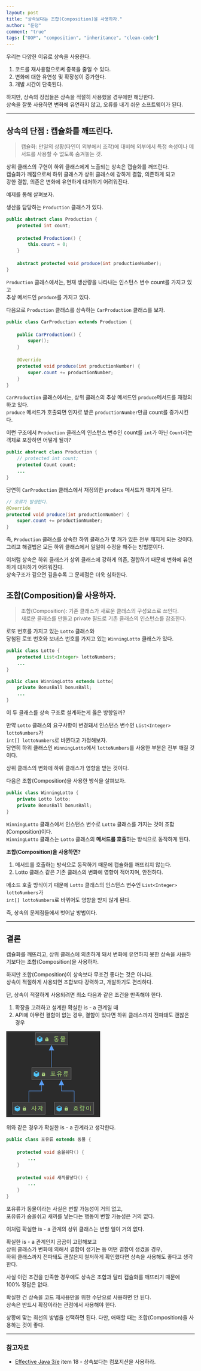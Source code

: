 ```yaml
---
layout: post  
title: "상속보다는 조합(Composition)을 사용하자."  
author: "둔덩"
comment: "true"
tags: ["OOP", "composition", "inheritance", "clean-code"]
---
```



우리는 다양한 이유로 상속을 사용한다.

1.  코드를 재사용함으로써 중복을 줄일 수 있다.
2.  변화에 대한 유연성 및 확장성이 증가한다.
3.  개발 시간이 단축된다.

하지만, 상속의 장점들은 상속을 적절히 사용했을 경우에만 해당한다.  
상속을 잘못 사용하면 변화에 유연하지 않고, 오류를 내기 쉬운 소프트웨어가 된다.

---

## 상속의 단점 : 캡슐화를 깨뜨린다.

> 캡슐화: 만일의 상황(타인이 외부에서 조작)에 대비해 외부에서 특정 속성이나 메서드를 사용할 수 없도록 숨겨놓는 것.

상위 클래스의 구현이 하위 클래스에게 노출되는 상속은 캡슐화를 깨뜨린다.  
캡슐화가 깨짐으로써 하위 클래스가 상위 클래스에 강하게 결합, 의존하게 되고  
강한 결합, 의존은 변화에 유연하게 대처하기 어려워진다.

예제를 통해 살펴보자.

생산을 담당하는 `Production` 클래스가 있다.

```java
public abstract class Production {
    protected int count;

    protected Production() {
        this.count = 0;
    }

    abstract protected void produce(int productionNumber);
}
```

`Production` 클래스에서는, 현재 생산량을 나타내는 인스턴스 변수 count를 가지고 있고  
추상 메서드인 `produce`를 가지고 있다.

다음으로 `Production` 클래스를 상속하는 `CarProduction` 클래스를 보자.

```java
public class CarProduction extends Production {

    public CarProduction() {
        super();
    }

    @Override
    protected void produce(int productionNumber) {
        super.count += productionNumber;
    }
}
```

`CarProduction` 클래스에서는, 상위 클래스의 추상 메서드인 `produce`메서드를 재정의하고 있다.  
`produce` 메서드가 호출되면 인자로 받은 `productionNumber`만큼 count를 증가시킨다.

이런 구조에서 `Production` 클래스의 인스턴스 변수인 count를 `int`가 아닌 `Count`라는 객체로 포장하면 어떻게 될까?

```java
public abstract class Production {
    // protected int count;
    protected Count count;
    ...
}    
```

당연히 `CarProduction` 클래스에서 재정의한 `produce` 메서드가 깨지게 된다.

```java
// 오류가 발생한다.
@Override
protected void produce(int productionNumber) {
    super.count += productionNumber;
}
```

즉, `Production` 클래스를 상속한 하위 클래스가 몇 개가 있든 전부 깨지게 되는 것이다.  
그리고 해결법은 모든 하위 클래스에서 일일이 수정을 해주는 방법뿐이다.

이처럼 상속은 하위 클래스가 상위 클래스에 강하게 의존, 결합하기 때문에 변화에 유연하게 대처하기 어려워진다.  
상속구조가 깊으면 깊을수록 그 문제점은 더욱 심화한다.

## 조합(Composition)을 사용하자.

> 조합(Composition): 기존 클래스가 새로운 클래스의 구성요소로 쓰인다.  
> 새로운 클래스를 만들고 private 필드로 기존 클래스의 인스턴스를 참조한다.

로또 번호를 가지고 있는 `Lotto` 클래스와  
당첨된 로또 번호와 보너스 번호를 가지고 있는 `WinningLotto` 클래스가 있다.

```java
public class Lotto {
    protected List<Integer> lottoNumbers;
    ...
}
```

```java
public class WinningLotto extends Lotto{
    private BonusBall bonusBall;
    ...
}
```

이 두 클래스를 상속 구조로 설계하는게 옳은 방향일까?

만약 `Lotto` 클래스의 요구사항이 변경돼서 인스턴스 변수인 `List<Integer> lottoNumbers`가  
`int[] lottoNumbers`로 바뀐다고 가정해보자.  
당연히 하위 클래스인 `WinningLotto`에서 `lottoNumbers`를 사용한 부분은 전부 깨질 것이다.

상위 클래스의 변화에 하위 클래스가 영향을 받는 것이다.

다음은 조합(Composition)을 사용한 방식을 살펴보자.

```java
public class WinningLotto {
    private Lotto lotto;
    private BonusBall bonusBall;
}
```

`WinningLotto` 클래스에서 인스턴스 변수로 `Lotto` 클래스를 가지는 것이 조합(Composition)이다.  
`WinningLotto` 클래스는 `Lotto` 클래스의 **메서드를 호출**하는 방식으로 동작하게 된다.

**조합(Composition)을 사용하면?**

1.  메서드를 호출하는 방식으로 동작하기 때문에 캡슐화를 깨뜨리지 않는다.
2.  Lotto 클래스 같은 기존 클래스의 변화에 영향이 적어지며, 안전하다.

메소드 호출 방식이기 때문에 `Lotto` 클래스의 인스턴스 변수인 `List<Integer> lottoNumbers`가  
`int[] lottoNumbers`로 바뀌어도 영향을 받지 않게 된다.

즉, 상속의 문제점들에서 벗어날 방법이다.

---

## 결론

캡슐화를 깨뜨리고, 상위 클래스에 의존하게 돼서 변화에 유연하지 못한 상속을 사용하기보다는 조합(Composition)을 사용하자.

하지만 조합(Composition)이 상속보다 무조건 좋다는 것은 아니다.  
상속이 적절하게 사용되면 조합보다 강력하고, 개발하기도 편리하다.

단, 상속이 적절하게 사용되려면 최소 다음과 같은 조건을 만족해야 한다.

1.  확장을 고려하고 설계한 확실한 is - a 관계일 때
2.  API에 아무런 결함이 없는 경우, 결함이 있다면 하위 클래스까지 전파돼도 괜찮은 경우

![상속 예제 이미지](../images/inheritance-example.png)

위와 같은 경우가 확실한 is - a 관계라고 생각한다.

```java
public class 포유류 extends 동물 {

    protected void 숨을쉬다() {
        ...
    }

    protected void 새끼를낳다() {
        ...
    }
}
```

포유류가 동물이라는 사실은 변할 가능성이 거의 없고,  
포유류가 숨을쉬고 새끼를 낳는다는 행동이 변할 가능성은 거의 없다.

이처럼 확실한 is - a 관계의 상위 클래스는 변할 일이 거의 없다.

확실한 is - a 관계인지 곰곰이 고민해보고  
상위 클래스가 변화에 의해서 결함이 생기는 등 어떤 결함이 생겼을 경우,  
하위 클래스까지 전파돼도 괜찮은지 철저하게 확인했다면 상속을 사용해도 좋다고 생각한다.

사실 이런 조건을 만족한 경우에도 상속은 조합과 달리 캡슐화를 깨뜨리기 때문에 100% 정답은 없다.

확실한 건 상속을 코드 재사용만을 위한 수단으로 사용하면 안 된다.  
상속은 반드시 확장이라는 관점에서 사용해야 한다.

상황에 맞는 최선의 방법을 선택하면 된다. 다만, 애매할 때는 조합(Composition)을 사용하는 것이 좋다.

---

### 참고자료

-   [Effective Java 3/e](http://www.yes24.com/Product/Goods/65551284) item 18 - 상속보다는 컴포지션을 사용하라.
